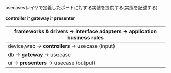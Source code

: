 usecasesレイヤで定義したポートに対する実装を提供する(実態を記述する) 

**controller**と**gateway**と**presenter** 

| frameworks & drivers -> interface adapters -> application business rules |
|-|
| device,web -> **controllers** -> usecase (input)   |
| db -> **gateway** -> usecase                |
| ui -> **presenters** -> usecase (output)            |

